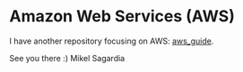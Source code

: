 # Amazon Web Services (AWS)

I have another repository focusing on AWS: [aws_guide](https://github.com/mxagar/aws_guide).

See you there :)
Mikel Sagardia
